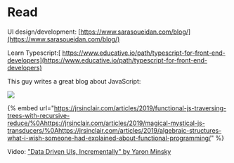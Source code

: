 # Read

UI design/development: [https://www.sarasoueidan.com/blog/](https://www.sarasoueidan.com/blog/)

Learn Typescript:[ https://www.educative.io/path/typescript-for-front-end-developers](https://www.educative.io/path/typescript-for-front-end-developers)

This guy writes a great blog about JavaScript:

![](../.gitbook/assets/screen-shot-2020-12-09-at-11.29.53-pm.png)

{% embed url="https://jrsinclair.com/articles/2019/functional-js-traversing-trees-with-recursive-reduce/%0Ahttps://jrsinclair.com/articles/2019/magical-mystical-js-transducers/%0Ahttps://jrsinclair.com/articles/2019/algebraic-structures-what-i-wish-someone-had-explained-about-functional-programming/" %}

Video: ["Data Driven UIs, Incrementally" by Yaron Minsky](https://www.youtube.com/watch?v=R3xX37RGJKE&feature=emb_logo)





